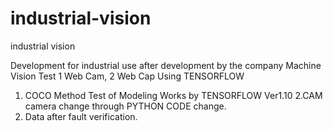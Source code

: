 # industrial-vision
industrial vision



Development for industrial use after development by the company
Machine Vision Test 1 Web Cam, 2 Web Cap Using TENSORFLOW
1. COCO Method Test of Modeling Works by TENSORFLOW Ver1.10
2.CAM camera change through PYTHON CODE change.
3. Data after fault verification.
